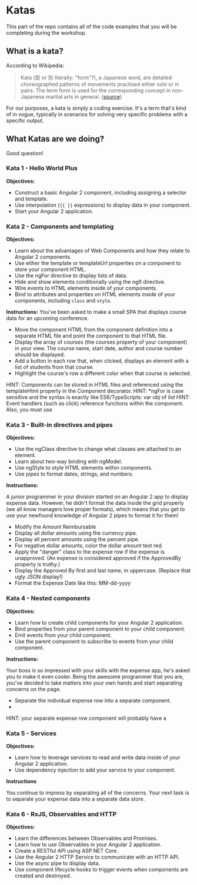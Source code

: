 # Katas

This part of the repo contains all of the code examples that you will be completing during the workshop.

## What is a kata?
According to Wikipedia:

> Kata (型 or 形 literally: "form"?), a Japanese word, are detailed choreographed patterns of movements practised either solo or in pairs. The term form is used for the corresponding concept in non-Japanese martial arts in general. ([source](https://en.wikipedia.org/wiki/Kata))

For our purposes, a kata is simply a coding exercise.  It's a term that's kind of in vogue, typically in scenarios for solving very specific problems with a specific output.

## What Katas are we doing?

Good question!

### Kata 1 - Hello World Plus
**Objectives:**

* Construct a basic Angular 2 component, including assigning a selector and template.
* Use interpolation (`{{ }}` expressions) to display data in your component.
* Start your Angular 2 application.

### Kata 2 - Components and templating

**Objectives:**

* Learn about the advantages of Web Components and how they relate to Angular 2 components.
* Use either the template or templateUrl properties on a component to store your component HTML.
* Use the ngFor directive to display lists of data.
* Hide and show elements conditionally using the ngIf directive.
* Wire events to HTML elements inside of your components.
* Bind to attributes and properties on HTML elements inside of your components, including `class` and `style`.

**Instructions:**
You've been asked to make a small SPA that displays course data for an upcoming conference.

* Move the component HTML from the component definition into a separate HTML file and point the component to that HTML file.
* Display the array of courses (the courses property of your component) in your view.  The course name, start date, author and course number should be displayed.
* Add a button in each row that, when clicked, displays an element with a list of students from that course.
* Highlight the course's row a different color when that course is selected. 

HINT: Components can be stored in HTML files and referenced using the templateHtml property in the Component decorator.
HINT: \*ngFor is case sensitive and the syntax is exactly like ES6/TypeScripts: var *obj* of *list*
HINT: Event handlers (such as click) reference functions within the component.  Also, you must use 

### Kata 3 - Built-in directives and pipes

**Objectives:**

* Use the ngClass directive to change what classes are attached to an element.
* Learn about two-way binding with ngModel.
* Use ngStyle to style HTML elements within components.
* Use pipes to format dates, strings, and numbers.

**Instructions:**

A junior programmer in your division started on an Angular 2 app to display expense data.  However, he didn't format the data inside the grid properly (we all know managers love proper formats), which means that you get to use your newfound knowledge of Angular 2 pipes to format it for them!

* Modify the Amount Reimbursable 
* Display all dollar amounts using the currency pipe.
* Display all percent amounts using the percent pipe.
* For negative dollar amounts, color the dollar amount text red. 
* Apply the "danger" class to the expense row if the expense is unapproved.  (An expense is considered approved if the ApprovedBy property is truthy.)
* Display the Approved By first and last name, in uppercase.  (Replace that ugly JSON display!)
* Format the Expense Date like this: MM-dd-yyyy

### Kata 4 - Nested components

**Objectives:**

* Learn how to create child components for your Angular 2 application.
* Bind properties from your parent component to your child component.
* Emit events from your child component.
* Use the parent component to subscribe to events from your child component.

**Instructions:**

Your boss is so impressed with your skills with the expense app, he's asked you to make it even cooler.  Being the awesome programmer that you are, you've decided to take matters into your own hands and start separating concerns on the page.

* Separate the individual expense row into a separate component.
* 

HINT: your separate expense row component will probably have a 

### Kata 5 - Services
**Objectives:**

* Learn how to leverage services to read and write data inside of your Angular 2 application.
* Use dependency injection to add your service to your component.

**Instructions**

You continue to impress by separating all of the concerns.  Your next task is to separate your expense data into a separate data store.  

### Kata 6 - RxJS, Observables and HTTP

**Objectives:**

* Learn the differences between Observables and Promises.
* Learn how to use Observables in your Angular 2 application.
* Create a RESTful API using ASP.NET Core.
* Use the Angular 2 HTTP Service to communicate with an HTTP API.
* Use the async pipe to display data.
* Use component lifecycle hooks to trigger events when components are created and destroyed.